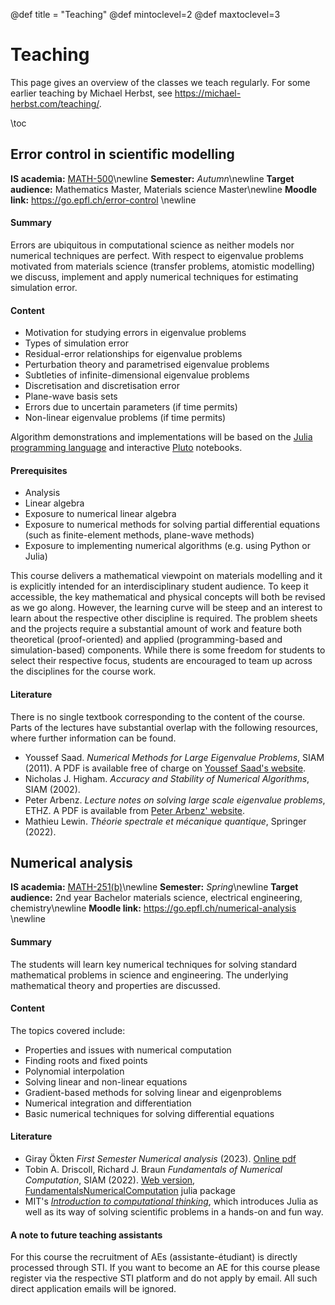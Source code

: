 @def title = "Teaching"
@def mintoclevel=2
@def maxtoclevel=3

# Teaching

This page gives an overview of the classes we teach regularly.
For some earlier teaching by Michael Herbst, see <https://michael-herbst.com/teaching/>.

\toc

## Error control in scientific modelling
**IS academia:** [MATH-500](https://staging-edu.epfl.ch/coursebook/en/error-control-in-scientific-modelling-MATH-500)\newline
**Semester:** *Autumn*\newline
**Target audience:** Mathematics Master, Materials science Master\newline
**Moodle link:** <https://go.epfl.ch/error-control> \newline

#### Summary
Errors are ubiquitous in computational science as neither models nor numerical
techniques are perfect. With respect to eigenvalue problems motivated from
materials science (transfer problems, atomistic modelling) we discuss,
implement and apply numerical techniques for estimating simulation error.

#### Content
* Motivation for studying errors in eigenvalue problems
* Types of simulation error
* Residual-error relationships for eigenvalue problems
* Perturbation theory and parametrised eigenvalue problems
* Subtleties of infinite-dimensional eigenvalue problems
* Discretisation and discretisation error
* Plane-wave basis sets
* Errors due to uncertain parameters (if time permits)
* Non-linear eigenvalue problems (if time permits)

Algorithm demonstrations and implementations will be based on
the [Julia programming language](https://julialang.org/)
and interactive [Pluto](https://plutojl.org/) notebooks.

#### Prerequisites
* Analysis
* Linear algebra
* Exposure to numerical linear algebra
* Exposure to numerical methods for solving partial differential equations
  (such as finite-element methods, plane-wave methods)
* Exposure to implementing numerical algorithms (e.g. using Python or Julia)

This course delivers a mathematical viewpoint on materials modelling and it is
explicitly intended for an interdisciplinary student audience. To keep it
accessible, the key mathematical and physical concepts will both be revised as
we go along. However, the learning curve will be steep and an interest to learn
about the respective other discipline is required. The problem sheets and the
projects require a substantial amount of work and feature both theoretical
(proof-oriented) and applied (programming-based and simulation-based) components.
While there is some freedom for students to select their respective
focus, students are encouraged to team up across the disciplines
for the course work.

#### Literature
There is no single textbook corresponding to the content of the course.
Parts of the lectures have substantial overlap with the following resources,
where further information can be found.

- Youssef Saad. *Numerical Methods for Large Eigenvalue Problems*, SIAM (2011).
  A PDF is available free of charge on [Youssef Saad's website](https://www-users.cse.umn.edu/~saad/eig_book_2ndEd.pdf).
- Nicholas J. Higham. *Accuracy and Stability of Numerical Algorithms*, SIAM (2002).
- Peter Arbenz. *Lecture notes on solving large scale eigenvalue problems*, ETHZ.
  A PDF is available from [Peter Arbenz' website](https://people.inf.ethz.ch/arbenz/ewp/Lnotes/lsevp.pdf).
- Mathieu Lewin. *Théorie spectrale et mécanique quantique*, Springer (2022).

## Numerical analysis
**IS academia:** [MATH-251(b)](https://edu.epfl.ch/coursebook/en/numerical-analysis-MATH-251-B)\newline
**Semester:** *Spring*\newline
**Target audience:** 2nd year Bachelor materials science, electrical engineering, chemistry\newline
**Moodle link:** <https://go.epfl.ch/numerical-analysis> \newline

#### Summary
The students will learn key numerical techniques for solving standard
mathematical problems in science and engineering. The underlying mathematical
theory and properties are discussed.

#### Content
The topics covered include:

* Properties and issues with numerical computation
* Finding roots and fixed points
* Polynomial interpolation
* Solving linear and non-linear equations
* Gradient-based methods for solving linear and eigenproblems
* Numerical integration and differentiation
* Basic numerical techniques for solving differential equations

#### Literature
- Giray Ökten *First Semester Numerical analysis* (2023).
  [Online pdf](https://diginole.lib.fsu.edu/islandora/object/fsu%3A657877/datastream/PDF/view)
- Tobin A. Driscoll, Richard J. Braun *Fundamentals of Numerical Computation*, SIAM (2022).
  [Web version](https://tobydriscoll.net/fnc-julia/),
  [FundamentalsNumericalComputation](https://github.com/fncbook/FundamentalsNumericalComputation.jl) julia package
- MIT's [*Introduction to computational thinking*](https://computationalthinking.mit.edu/),
  which introduces Julia as well as its way of solving scientific problems
  in a hands-on and fun way.

#### A note to future teaching assistants
For this course the recruitment of AEs (assistante-étudiant) is directly processed through STI.
If you want to become an AE for this course please register via the respective STI platform
and do not apply by email. All such direct application emails will be ignored.
